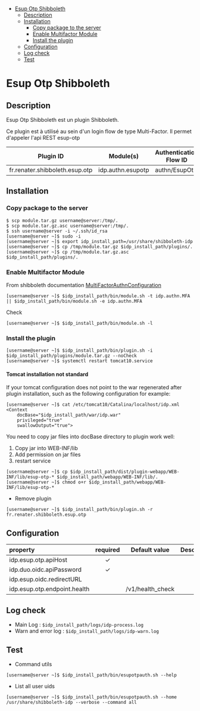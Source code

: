 <!-- TOC -->
* [Esup Otp Shibboleth](#esup-otp-shibboleth)
  * [Description](#description)
  * [Installation](#installation)
    * [Copy package to the server](#copy-package-to-the-server)
    * [Enable Multifactor Module](#enable-multifactor-module)
    * [Install the plugin](#install-the-plugin)
  * [Configuration](#configuration)
  * [Log check](#log-check)
  * [Test](#test)
<!-- TOC -->

# Esup Otp Shibboleth

## Description

Esup Otp Shibboleth est un plugin Shibboleth.

Ce plugin est à utilisé au sein d'un login flow de type Multi-Factor. Il permet d'appeler l'api REST esup-otp


| Plugin ID                      | Module(s)         | Authentication Flow ID |
|--------------------------------|-------------------|------------------------|
| fr.renater.shibboleth.esup.otp | idp.authn.esupotp | authn/EsupOtp          |

## Installation

### Copy package to the server

```
$ scp module.tar.gz username@server:/tmp/.
$ scp module.tar.gz.asc username@server:/tmp/.
$ ssh username@server -i ~/.ssh/id_rsa
[username@server ~]$ sudo -i
[username@server ~]$ export idp_install_path=/usr/share/shibboleth-idp
[username@server ~]$ cp /tmp/module.tar.gz $idp_install_path/plugins/.
[username@server ~]$ cp /tmp/module.tar.gz.asc $idp_install_path/plugins/.
```

### Enable Multifactor Module

From shibboleth documentation [MultiFactorAuthnConfiguration](https://shibboleth.atlassian.net/wiki/spaces/IDP5/pages/3199505534/MultiFactorAuthnConfiguration)

```
[username@server ~]$ $idp_install_path/bin/module.sh -t idp.authn.MFA || $idp_install_path/bin/module.sh -e idp.authn.MFA
```

Check

```
[username@server ~]$ $idp_install_path/bin/module.sh -l
```

### Install the plugin

```
[username@server ~]$ $idp_install_path/bin/plugin.sh -i $idp_install_path/plugins/module.tar.gz --noCheck
[username@server ~]$ systemctl restart tomcat10.service
```

#### Tomcat installation not standard
If your tomcat configuration does not point to the war regenerated after plugin installation, such as the following configuration for example:
```
[username@server ~]$ cat /etc/tomcat10/Catalina/localhost/idp.xml
<Context
    docBase="$idp_install_path/war/idp.war"
    privileged="true"
    swallowOutput="true">
```

You need to copy jar files into docBase directory to plugin work well:

1. Copy jar into WEB-INF/lib
2. Add permission on jar files
3. restart service

```
[username@server ~]$ cp $idp_install_path/dist/plugin-webapp/WEB-INF/lib/esup-otp-* $idp_install_path/webapp/WEB-INF/lib/.
[username@server ~]$ chmod o+r $idp_install_path/webapp/WEB-INF/lib/esup-otp-*
```

- Remove plugin
```
[username@server ~]$ $idp_install_path/bin/plugin.sh -r fr.renater.shibboleth.esup.otp
```

## Configuration

| property                     |                      required                      | Default value    | Description |
|:-----------------------------|:--------------------------------------------------:|------------------|-------------|
| idp.esup.otp.apiHost         |                      &check;                       |                  |             |
| idp.duo.oidc.apiPassword     |                      &check;                       |                  |             |
| idp.esup.oidc.redirectURL    |                                                    |                  |             |
| idp.esup.otp.endpoint.health |                                                    | /v1/health_check |             |


## Log check

- Main Log : ```$idp_install_path/logs/idp-process.log```
- Warn and error log : ```$idp_install_path/logs/idp-warn.log```

## Test

- Command utils
```
[username@server ~]$ $idp_install_path/bin/esupotpauth.sh --help
```

- List all user uids

```
[username@server ~]$ $idp_install_path/bin/esupotpauth.sh --home /usr/share/shibboleth-idp --verbose --command all
```